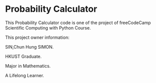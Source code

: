 # Probability Calculator

This Probability Calculator code is one of the project of freeCodeCamp Scientific Computing with Python Course.

This project owner information:

SIN,Chun Hung SIMON. 

HKUST Graduate. 

Major in Mathematics.

A Lifelong Learner.

